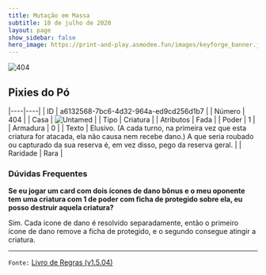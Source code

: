 ```yaml
---
title: Mutação em Massa
subtitle: 10 de julho de 2020
layout: page
show_sidebar: false
hero_image: https://print-and-play.asmodee.fun/images/keyforge_banner.jpg
---
```


![404](https://cdn.keyforgegame.com/media/card_front/pt/479_404_45MX4XJ8HHC_pt.png)

## Pixies do Pó

|----|----|
| ID | a6132568-7bc6-4d32-964a-ed9cd256d1b7 |
| Número | 404 |
| Casa | ![Untamed](https://archonarcana.com/images/thumb/b/bd/Untamed.png/22px-Untamed.png "Indomados") |
| Tipo | Criatura |
| Atributos | Fada |
| Poder | 1 |
| Armadura | 0 |
| Texto | Elusivo. (A cada turno, na primeira vez que esta criatura for atacada, ela não causa nem recebe dano.) A que seria roubado ou capturado da sua reserva é, em vez disso, pego da reserva geral. |
| Raridade | Rara |

### Dúvidas Frequentes

**Se eu jogar um card com dois ícones de dano bônus e o meu
oponente tem uma criatura com 1 de poder com ficha de protegido
sobre ela, eu posso destruir aquela criatura?**

Sim. Cada ícone de dano é resolvido separadamente, então o primeiro
ícone de dano remove a ficha de protegido, e o segundo consegue
atingir a criatura.

<hr/>

`Fonte:` [Livro de Regras (v1.5.04)](https://drive.google.com/open?id=14pM1J8ZR_4hZbGFZt-ArQdAGsHCPEQdE)
